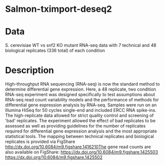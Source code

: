 # Salmon-tximport-deseq2

# Data
S. cerevisiae WT vs snf2 KO mutant RNA-seq data with 7 technical and 48 biological replicates (336 total) of each condition

# Description 	
High-throughput RNA sequencing (RNA-seq) is now the standard method to determine differential gene expression. Here, a 48 replicate, two condition RNA-seq experiment was designed specifically to test assumptions about RNA-seq read count variability models and the performance of methods for differential gene expression analysis by RNA-seq. Samples were run on an Illumina HiSeq for 50 cycles single-end and included ERCC RNA spike-ins. The high-replicate data allowed for strict quality control and screening of 'bad' replicates. The experiment allowed the effect of bad replicates to be assessed as well as providing guidelines for the number of replicates required for differential gene expression analysis and the most appropriate statistical tools. The mapping between technical replicates and biological replicates is provided via FigShare http://dx.doi.org/10.6084/m9.figshare.1416210The gene read counts are also available on FigShare: https://dx.doi.org/10.6084/m9.figshare.1425503 https://dx.doi.org/10.6084/m9.figshare.1425502
